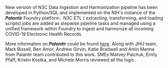 New version of N3C Data Ingestion and Harmonization pipeline has been developed in Python/SQL and implemented on the NIH's instance of the ***Palantir*** Foundry platform.  N3C ETL ( extracting, transforming, and loading scripts) jobs are added as stepwise pipeline tasks and managed using a unified framework within Foundry to ingest and harmonize all incoming COVID-19 Electronic Health Records.

More information on ***Palantir*** could be found [here](https://www.palantir.com/solutions/health/).
Along with JHU team, Mark Bissell, Ben Amor, Andrew Girvin, Katie Bradwell and Amin Manna from Palantir team contributed to this work. SMEs Matvey Palchuk, Emily Pfaff, Kristin Kostka, and Michele Morris reviewed all the logic. 

